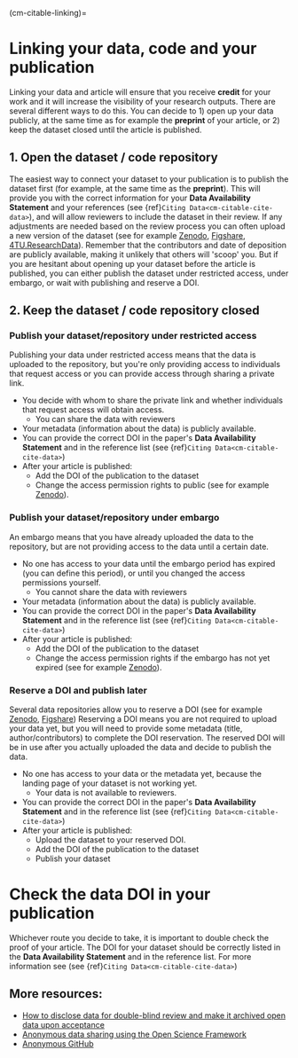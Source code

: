 (cm-citable-linking)=

# Linking your data, code and your publication

Linking your data and article will ensure that you receive **credit** for your work and it will increase the visibility of your research outputs.
There are several different ways to do this. 
You can decide to 1) open up your data publicly, at the same time as for example the **preprint** of your article, or 2) keep the dataset closed until the article is published.

## 1. Open the dataset / code repository

The easiest way to connect your dataset to your publication is to publish the dataset first (for example, at the same time as the **preprint**). 
This will provide you with the correct information for your **Data Availability Statement** and your references (see {ref}`Citing Data<cm-citable-cite-data>`), and will allow reviewers to include the dataset in their review. 
If any adjustments are needed based on the review process you can often upload a new version of the dataset (see for example [Zenodo](https://zenodo.org/), [Figshare](https://figshare.com/), [4TU.ResearchData](https://data.4tu.nl/info//en/)). 
Remember that the contributors and date of deposition are publicly available, making it unlikely that others will 'scoop' you. 
But if you are hesitant about opening up your dataset before the article is published, you can either publish the dataset under restricted access, under embargo, or wait with publishing and reserve a DOI. 

## 2. Keep the dataset / code repository closed

### Publish your dataset/repository under restricted access

Publishing your data under restricted access means that the data is uploaded to the repository, but you're only providing access to individuals that request access or you can provide access through sharing a private link. 
* You decide with whom to share the private link and whether individuals that request access will obtain access.
    * You can share the data with reviewers
* Your metadata (information about the data) is publicly available.
* You can provide the correct DOI in the paper's **Data Availability Statement** and in the reference list (see {ref}`Citing Data<cm-citable-cite-data>`) 
* After your article is published: 
    * Add the DOI of the publication to the dataset 
    * Change the access permission rights to public (see for example [Zenodo](https://zenodo.org/)).

### Publish your dataset/repository under embargo

An embargo means that you have already uploaded the data to the repository, but are not providing access to the data until a certain date. 
* No one has access to your data until the embargo period has expired (you can define this period), or until you changed the access permissions yourself. 
    * You cannot share the data with reviewers
* Your metadata (information about the data) is publicly available.
* You can provide the correct DOI in the paper's **Data Availability Statement** and in the reference list (see {ref}`Citing Data<cm-citable-cite-data>`) 
* After your article is published: 
    * Add the DOI of the publication to the dataset 
    * Change the access permission rights if the embargo has not yet expired (see for example [Zenodo](https://zenodo.org/)).

### Reserve a DOI and publish later

Several data repositories allow you to reserve a DOI (see for example [Zenodo](https://zenodo.org/), [Figshare](https://figshare.com/))
Reserving a DOI means you are not required to upload your data yet, but you will need to provide some metadata (title, author/contributors) to complete the DOI reservation. The reserved DOI will be in use after you actually uploaded the data and decide to publish the data. 
* No one has access to your data or the metadata yet, because the landing page of your dataset is not working yet. 
    * Your data is not available to reviewers.
* You can provide the correct DOI in the paper's **Data Availability Statement** and in the reference list (see {ref}`Citing Data<cm-citable-cite-data>`) 
* After your article is published:
    * Upload the dataset to your reserved DOI. 
    * Add the DOI of the publication to the dataset
    * Publish your dataset

# Check the data DOI in your publication

Whichever route you decide to take, it is important to double check the proof of your article. 
The DOI for your dataset should be correctly listed in the **Data Availability Statement** and in the reference list.
For more information see (see {ref}`Citing Data<cm-citable-cite-data>`) 


## More resources:

* [How to disclose data for double-blind review and make it archived open data upon acceptance](https://ineed.coffee/5205/how-to-disclose-data-for-double-blind-review-and-make-it-archived-open-data-upon-acceptance/)
* [Anonymous data sharing using the Open Science Framework](https://help.osf.io/hc/en-us/articles/360019930333-Create-a-View-only-Link-for-a-Project)
* [Anonymous GitHub](https://anonymous.4open.science/) 
